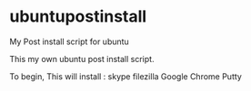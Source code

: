 ubuntupostinstall
=================

My Post install script for ubuntu

This my own ubuntu post install script.

To begin, This will install : 
skype
filezilla
Google Chrome
Putty


